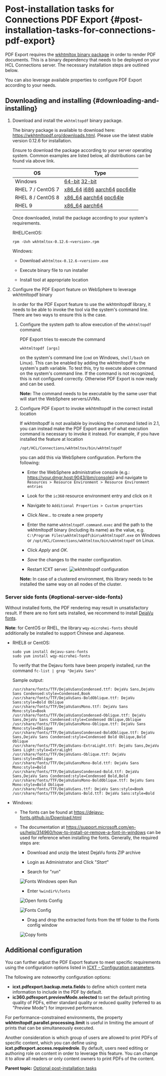# Post-installation tasks for Connections PDF Export {#post-installation-tasks-for-connections-pdf-export}

PDF Export requires the [wkhtmltox binary package](http://wkhtmltopdf.org/downloads.html) in order to render PDF documents. This is a binary dependency that needs to be deployed on your HCL Connections server. The necessary installation steps are outlined below.

You can also leverage available properties to configure PDF Export according to your needs.

## Downloading and installing {#downloading-and-installing}

1. Download and install the `wkhtmltopdf` binary package.

    The binary package is available to download here: https://wkhtmltopdf.org/downloads.html. Please use the latest stable version 0.12.6 for installation.

    Ensure to download the package according to your server operating system. Common examples are listed below, all distributions can be found via above link.

    |OS|Type|
    |--|----|
    |Windows|[64-bit](https://github.com/wkhtmltopdf/packaging/releases/download/0.12.6-1/wkhtmltox-0.12.6-1.msvc2015-win64.exe) [32-bit](https://github.com/wkhtmltopdf/packaging/releases/download/0.12.6-1/wkhtmltox-0.12.6-1.msvc2015-win32.exe)|
    |RHEL 7 / CentOS 7|[x86\_64](https://github.com/wkhtmltopdf/packaging/releases/download/0.12.6-1/wkhtmltox-0.12.6-1.centos7.x86_64.rpm) [i686](https://github.com/wkhtmltopdf/packaging/releases/download/0.12.6-1/wkhtmltox-0.12.6-1.centos7.i686.rpm) [aarch64](https://github.com/wkhtmltopdf/packaging/releases/download/0.12.6-1/wkhtmltox-0.12.6-1.centos7.aarch64.rpm) [ppc64le](https://github.com/wkhtmltopdf/packaging/releases/download/0.12.6-1/wkhtmltox-0.12.6-1.centos7.ppc64le.rpm)|
    |RHEL 8 / CentOS 8|[x86\_64](https://github.com/wkhtmltopdf/packaging/releases/download/0.12.6-1/wkhtmltox-0.12.6-1.centos8.x86_64.rpm) [aarch64](https://github.com/wkhtmltopdf/packaging/releases/download/0.12.6-1/wkhtmltox-0.12.6-1.centos8.aarch64.rpm) [ppc64le](https://github.com/wkhtmltopdf/packaging/releases/download/0.12.6-1/wkhtmltox-0.12.6-1.centos8.ppc64le.rpm)|
    |RHEL 9|[x86\_64](https://github.com/wkhtmltopdf/packaging/releases/download/0.12.6.1-2/wkhtmltox-0.12.6.1-2.almalinux9.x86_64.rpm) [aarch64](https://github.com/wkhtmltopdf/packaging/releases/download/0.12.6.1-2/wkhtmltox-0.12.6.1-2.almalinux9.aarch64.rpm)|
    
    Once downloaded, install the package according to your system's requirements.
    
    RHEL/CentOS:
    
    ```
    rpm -Uvh wkhtmltox-0.12.6-<version>.rpm
    ```
    
    Windows:
    
    -   Download `wkhtmltox-0.12.6-<version>.exe`
    
    -   Execute binary file to run installer
    
    -   Install tool at appropriate location

2. Configure the PDF Export feature on WebSphere to leverage wkhtmltopdf binary

    In order for the PDF Export feature to use the wkhtmltopdf library, it needs to be able to invoke the tool via the system's command line. There are two ways to ensure this is the case.

    1. Configure the system path to allow execution of the `wkhtmltopdf` command.
    
        PDF Export tries to execute the command
          
        ```
        wkhtmltopdf [args]
        ```
          
        on the system's command line \(`cmd` on Windows, `shell/bash` on Linux\). This can be enabled by adding the wkhtmltopdf to the system's path variable. To test this, try to execute above command on the system's command line. If the command is not recognized, this is not configured correctly. Otherwise PDF Export is now ready and can be used.
          
        **Note:** The command needs to be executable by the same user that will start the WebSphere servers/JVMs.

    2. Configure PDF Export to invoke wkhtmltopdf in the correct install location
    
        If wkhtmltopdf is not available by invoking the command listed in 2.1, you can instead make the PDF Export aware of what execution command is necessary to invoke it instead. For example, if you have installed the feature at location
     
        ```
        /opt/HCL/Connections/wkhtmltox/bin/wkhtmltopdf
        ```
         
        you can add this via WebSphere configuration. Perform the following:
         
        -   Enter the WebSphere administrative console \(e.g.: https://your.dmgr.host:9043/ibm/console\) and navigate to `Resources > Resource Environment > Resource Environment entries`
         
        -   Look for the `ic360` resource environment entry and click on it
         
        -   Navigate to `Additional Properties > Custom properties`
         
        -   Click *New...* to create a new property
         
        -   Enter the name `wkhtmltopdf.command.exec` and the path to the wkhtmltopdf binary \(including its name\) as the value, e.g. `C:\Program Files\wkhtmltopdf\bin\wkhtmltopdf.exe` on Windows or `/opt/HCL/Connections/wkhtmltox/bin/wkhtmltopdf` on Linux.
         
        -   Click *Apply* and *OK*.
         
        -   *Save* the changes to the master configuration.
         
        -   Restart ICXT server. ![wkhtmltopdf configuration](images/wkhtmltopdf_config.png)
         
         
        **Note:** In case of a clustered environment, this library needs to be installed the same way on all nodes of the cluster.

###  Server side fonts {#optional-server-side-fonts}

Without installed fonts, the PDF rendering may result in unsatisfactory result. If there are no font sets installed, we recommend to install [DejaVu fonts](https://dejavu-fonts.github.io/).

**Note**: for CentOS or RHEL, the library `wqy-microhei-fonts` should additionally be installed to support Chinese and Japanese.

-   RHEL8 or CentOS:

    ```
    sudo yum install dejavu-sans-fonts
    sudo yum install wqy-microhei-fonts
    ```
    
    To verify that the Dejavu fonts have been properly installed, run the command `fc-list | grep "DejaVu Sans"`
    
    Sample output:
    
    ```
    /usr/share/fonts/TTF/DejaVuSansCondensed.ttf: DejaVu Sans,DejaVu Sans Condensed:style=Condensed,Book
    /usr/share/fonts/TTF/DejaVuSans-BoldOblique.ttf: DejaVu Sans:style=Bold Oblique
    /usr/share/fonts/TTF/DejaVuSansMono.ttf: DejaVu Sans Mono:style=Book
    /usr/share/fonts/TTF/DejaVuSansCondensed-Oblique.ttf: DejaVu Sans,DejaVu Sans Condensed:style=Condensed Oblique,Oblique
    /usr/share/fonts/TTF/DejaVuSansMono-Oblique.ttf: DejaVu Sans Mono:style=Oblique
    /usr/share/fonts/TTF/DejaVuSansCondensed-BoldOblique.ttf: DejaVu Sans,DejaVu Sans Condensed:style=Condensed Bold Oblique,Bold Oblique
    /usr/share/fonts/TTF/DejaVuSans-ExtraLight.ttf: DejaVu Sans,DejaVu Sans Light:style=ExtraLight
    /usr/share/fonts/TTF/DejaVuSans-Oblique.ttf: DejaVu Sans:style=Oblique
    /usr/share/fonts/TTF/DejaVuSansMono-Bold.ttf: DejaVu Sans Mono:style=Bold
    /usr/share/fonts/TTF/DejaVuSansCondensed-Bold.ttf: DejaVu Sans,DejaVu Sans Condensed:style=Condensed Bold,Bold
    /usr/share/fonts/TTF/DejaVuSansMono-BoldOblique.ttf: DejaVu Sans Mono:style=Bold Oblique
    /usr/share/fonts/TTF/DejaVuSans.ttf: DejaVu Sans:style=Book
    /usr/share/fonts/TTF/DejaVuSans-Bold.ttf: DejaVu Sans:style=Bold
    ```

-   Windows:

    -   The fonts can be found at https://dejavu-fonts.github.io/Download.html

    -   The documentation at https://support.microsoft.com/en-us/help/314960/how-to-install-or-remove-a-font-in-windows can be used for reference when installing the fonts. Generally, the required steps are:

        -   Download and unzip the latest DejaVu fonts ZIP archive

        -   Login as Administrator and Click "*Start*"

        -   Search for "*run*"

        ![Fonts Windows open Run](images/fonts-win_01.png)

        -   Enter `%windir%\fonts`

        ![Open fonts Config](images/fonts-win_02.png)

        ![Fonts Config](images/fonts-win_03.png)

        -   Drag and drop the extracted fonts from the ttf folder to the Fonts config window

        ![Copy fonts](images/fonts-win_04.png)
        
## Additional configuration

You can further adjust the PDF Export feature to meet specific requirements using the configuration options listed in [ICXT - Configuration parameters](https://help.hcltechsw.com/connections/api/icxt/configuration.html#Module_PDFExport).

The following are noteworthy configuration options:

- **icxt.pdfexport.backup.meta.fields** to define which content meta information to include in the PDF by default.
- **ic360.pdfexport.previewMode.selected** to set the default printing quality of PDFs, either standard quality or reduced quality (referred to as "Preview Mode") for improved performance.

For performance-constrained environments, the property **wkhtmltopdf.parallel.processing.limit** is useful in limiting the amount of prints that can be simultaneously executed. 

Another consideration is which group of users are allowed to print PDFs of specific content, which you can define using **icxt.pdfexport.access.requiredrole**. By default, users need editing or authoring role on content in order to leverage this feature. You can change it to allow all readers or only content owners to print PDFs of the content.

**Parent topic:** [Optional post-installation tasks](../install/c_optional_post-install_tasks.md)
